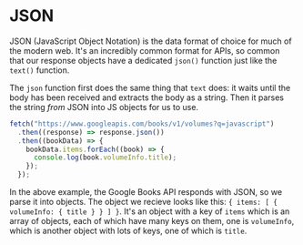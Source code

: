 # JSON

JSON (JavaScript Object Notation) is the data format of choice for much of the modern web. It's an incredibly common format for APIs, so common that our response objects have a dedicated `json()` function just like the `text()` function.

The `json` function first does the same thing that `text` does: it waits until the body has been received and extracts the body as a string. Then it parses the string _from_ JSON into JS objects for us to use.

```javascript
fetch("https://www.googleapis.com/books/v1/volumes?q=javascript")
  .then((response) => response.json())
  .then((bookData) => {
    bookData.items.forEach((book) => {
      console.log(book.volumeInfo.title);
    });
  });
```

In the above example, the Google Books API responds with JSON, so we parse it into objects. The object we recieve looks like this: `{ items: [ { volumeInfo: { title } } ] }`. It's an object with a key of `items` which is an array of objects, each of which have many keys on them, one is `volumeInfo`, which is another object with lots of keys, one of which is `title`.



